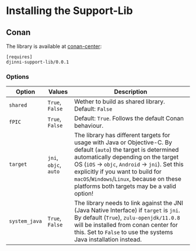 # Installing the Support-Lib

## Conan

The library is available at [conan-center](https://conan.io/center/djinni-support-lib):

```text
[requires]
djinni-support-lib/0.0.1
```

### Options

| Option | Values | Description |
| ------ | ------ | ----------- |
| `shared` | `True`, `False` | Wether to build as shared library. Default: `False` |
| `fPIC` | `True`, `False` | Default: `True`. Follows the default Conan behaviour. |
| `target` | `jni`, `objc`, `auto` | The library has different targets for usage with Java or Objective-C. By default (`auto`) the target is determined automatically depending on the target OS (`iOS` → `objc`, `Android` → `jni`). Set this explicitly if you want to build for `macOS`/`Windows`/`Linux`, because on these platforms both targets may be a valid option! |
| `system_java` | `True`, `False` | The library needs to link against the JNI (Java Native Interface) if `target` is `jni`. By default (`True`), `zulu-openjdk/11.0.8` will be installed from conan center for this. Set to `False` to use the systems Java installation instead.  |

